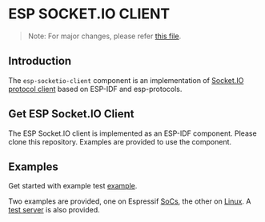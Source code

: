 # ESP SOCKET.IO CLIENT

> Note: For major changes, please refer [this file](CHANGES.md).

## Introduction

The `esp-socketio-client` component is an implementation of [Socket.IO protocol client](https://socket.io/docs/v4/socket-io-protocol/) based on ESP-IDF and esp-protocols.

## Get ESP Socket.IO Client

The ESP Socket.IO client is implemented as an ESP-IDF component. Please clone this repository. Examples are provided to use the component.

## Examples

Get started with example test [example](./examples/).

Two examples are provided, one on Espressif [SoCs](./examples/target/), the other on [Linux](./examples/linux/). A [test server](./examples/test_server/) is also provided.
